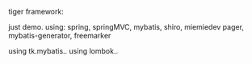 tiger framework:

 just demo.
  using: spring, springMVC, mybatis, shiro, miemiedev pager, mybatis-generator, freemarker
  
  using tk.mybatis..
  using lombok..